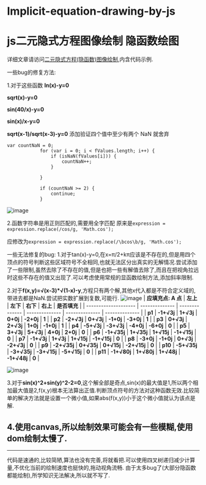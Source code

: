 # Implicit-equation-drawing-by-js
# js二元隐式方程图像绘制 隐函数绘图

详细文章请访问[二元隐式方程(隐函数)图像绘制](https://www.cnblogs.com/kadog/articles/18013577),内含代码示例.

一些bug的修复方法:

1.对于这些函数
   **ln(x)-y=0**

**sqrt(x)-y=0**

**sin(40/x)-y=0**

**sin(x)/x-y=0**

**sqrt(x-1)/sqrt(x-3)-y=0**
添加验证四个值中至少有两个 NaN 就舍弃

```
var countNaN = 0;
            for (var i = 0; i < fValues.length; i++) {
                if (isNaN(fValues[i])) {
                    countNaN++;
                }

            }

            if (countNaN >= 2) {
                continue;
            }
```

![image](https://github.com/tinaxinoo/Implicit-equation-drawing-by-js/assets/109138472/33de4fcb-78c0-4c77-8e2f-f325397ffdc4)

2.函数字符串是用正则匹配的,需要用全字匹配
原来是``expression = expression.replace(/cos/g, 'Math.cos');``  

应修改为`expression = expression.replace(/\bcos\b/g, 'Math.cos');`

一些无法修复的bug:
1.对于tan(x)-y=0,在x=π/2+kπ应该是不存在的,但是用四个顶点的符号判断这些区域符号不全相同,也就无法区分出真实的无解情况.尝试添加了一些限制,虽然去除了不存在的值,但是也把一些有解值去除了,而且在把视角拉远时这些不存在的值又出现了.可以考虑使用常规的显函数绘制方法,添加斜率限制.

2.对于**f(x,y)=√(x-3)\*√(1-x)-y**,方程只有两个解,其他x代入都是不符合定义域的,带进去都是NaN.尝试把实数扩展到复数,可能行.
![image](https://github.com/tinaxinoo/Implicit-equation-drawing-by-js/assets/109138472/82f8fd4c-33d9-42e5-ad81-b5c3b208fbba)
| **应填充点: A 点** | **左上**     | **左下**     | **右下**     | **右上**     | **是否填充** |
| -------------------- | -------------- | -------------- | -------------- | -------------- | -------------- |
| **p1**             | **-1+√3j**  | **1+√3j**   | **0+0j**     | **-2+0j**    | **1**        |
| **p2**             | **-2+√3j**  | **0+√3j**   | **-1+0j**    | **-3+0j**    | **1**        |
| **p3**             | **0+√3j**   | **2+√3j**   | **1+0j**     | **-1+0j**    | **1**        |
| **p4**             | **-5+√3j**  | **-3+√3j**  | **-4+0j**    | **-6+0j**    | **0**        |
| **p5**             | **3+√3j**   | **5+√3j**   | **4+0j**     | **2+0j**     | **0**        |
| **p6**             | **-1+√35j** | **1+√35j**  | **1+√15j**  | **-1+√15j** | **0**        |
| **p7**             | **-1+√3j**  | **1+√3j**   | **1+√15j**  | **-1+√15j** | **0**        |
| **p8**             | **-3+0j**    | **-1+0j**    | **0+√3j**   | **-2+√3j**  | **0**        |
| **p9**             | **-2+√35j** | **0+√35j**  | **0+√15j**  | **-2+√15j** | **0**        |
| **p10**            | **-5+√35j** | **-3+√35j** | **-3+√15j** | **-5+√15j** | **0**        |
| **p11**            | **-1+√80j** | **1+√80j**  | **1+√48j**  | **-1+√48j** | **0**        |

![image](https://github.com/tinaxinoo/Implicit-equation-drawing-by-js/assets/109138472/5dfa4a8d-9150-4b4e-b116-3517033b9d5f)

3.对于**sin(x)^2+sin(y)^2-2=0**,这个解全部是奇点,sin(x)的最大值是1,所以两个相加最大值是2,f(x,y)根本无法算出正值.判断顶点符号的方法对这种函数无效.比较简单的解决方法就是设置一个微小值,如果abs(f(x,y))小于这个微小值就认为该点是解.

4.使用canvas,所以绘制效果可能会有一些模糊,使用dom绘制太慢了.
---

---
代码是速通的,比较简陋,算法也没有完善,将就看把.可以使用四叉树递归减少计算量,不优化当前的绘制速度也挺快的,拖动视角流畅.
由于太多bug了(大部分隐函数都能绘制),所学知识无法解决,所以就不写了.
